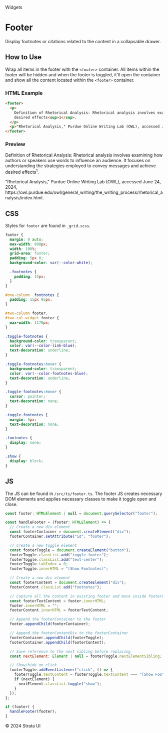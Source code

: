 <p class="section-text">Widgets</p>

# Footer

Display footnotes or citations related to the content in a collapsable drawer.

## How to Use

Wrap all items in the footer with the `<footer>` container. All items within the footer will be hidden and when the footer is toggled, it'll open the container and show all the content located within the `<footer>` container.

### HTML Example

```html
<footer>
  <p>
    Definition of Rhetorical Analysis: Rhetorical analysis involves examining how authors or speakers use words to influence an audience. It focuses on understanding the strategies employed to convey messages and achieve
    desired effects<sup>1</sup>.
  </p>
  <p>"Rhetorical Analysis," Purdue Online Writing Lab (OWL), accessed June 24, 2024, https://owl.purdue.edu/owl/general_writing/the_writing_process/rhetorical_analysis/index.html.</p>
</footer>
```

### Preview

<div class="example-container">
  <footer>
      <p>Definition of Rhetorical Analysis: Rhetorical analysis involves examining how authors or speakers use words to influence an audience. It focuses on understanding the strategies employed to convey messages and achieve desired effects<sup>1</sup>.</p>
      <p>"Rhetorical Analysis," Purdue Online Writing Lab (OWL), accessed June 24, 2024, https://owl.purdue.edu/owl/general_writing/the_writing_process/rhetorical_analysis/index.html.</p>
  </footer>
</div>

## CSS

Styles for `footer` are found in `_grid.scss`.

```css
footer {
  margin: 0 auto;
  max-width: 998px;
  width: 100%;
  grid-area: footer;
  padding: 5px 0;
  background-color: var(--color-white);

  .footnotes {
    padding: 15px;
  }
}

#one-column .footnotes {
  padding: 15px 95px;
}

#two-column footer,
#two-col-widget footer {
  max-width: 1170px;
}

.toggle-footnotes {
  background-color: transparent;
  color: var(--color-link-blue);
  text-decoration: underline;
}

.toggle-footnotes:hover {
  background-color: transparent;
  color: var(--color-footnotes-blue);
  text-decoration: underline;
}

.toggle-footnotes:hover {
  cursor: pointer;
  text-decoration: none;
}

.toggle-footnotes {
  margin: 5px;
  text-decoration: none;
}

.footnotes {
  display: none;
}

.show {
  display: block;
}
```

## JS

The JS can be found in `/src/ts/footer.ts`. The footer JS creates necessary DOM elements and applies necessary classes to make it toggle open and close.

```js
const footer: HTMLElement | null = document.querySelector("footer");

const handleFooter = (footer: HTMLElement) => {
  // Create a new div element
  const footerContainer = document.createElement("div");
  footerContainer.setAttribute("id", "footer");

  // Create a new toggle element
  const footerToggle = document.createElement("button");
  footerToggle.classList.add("toggle-footer");
  footerToggle.classList.add("text-center");
  footerToggle.tabIndex = 0;
  footerToggle.innerHTML = "[Show Footnotes]";

  // Create a new div element
  const footerContent = document.createElement("div");
  footerContent.classList.add("footnotes");

  // Capture all the content in existing footer and move inside footerContentDiv
  const footerTextContent = footer.innerHTML;
  footer.innerHTML = "";
  footerContent.innerHTML = footerTextContent;

  // Append the footerContainer to the footer
  footer.appendChild(footerContainer);

  // Append the footerContentDiv to the footerContainer
  footerContainer.appendChild(footerToggle);
  footerContainer.appendChild(footerContent);

  // Save reference to the next sibling before replacing
  const nextElement: Element | null = footerToggle.nextElementSibling;

  // Show/hide on click
  footerToggle.addEventListener("click", () => {
    footerToggle.textContent = footerToggle.textContent === "[Show Footnotes]" ? "[Hide Footnotes]" : "[Show Footnotes]";
    if (nextElement) {
      nextElement.classList.toggle("show");
    }
  });
};

if (footer) {
  handleFooter(footer);
}
```

  <div class="footer">
    <p>&copy; 2024 Strata UI</p>
  </div>

